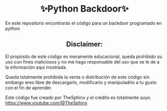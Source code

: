 <h1 align="center">✨Python Backdoor✨</h1>
En este repositorio encontrarás el código para un backdoor programado en python 

<h2 align="center"> Disclaimer: </h2>

El propósito de este código es meramente educacional, queda prohibido su uso con fines maliciosos y no me hago responsable del uso que se le de a la información aquí mostrada.

Queda totalmente prohibida la venta o distribución de este código sin embargo eres libre de descargarlo, modificarlo y manipuladrlo a tu gusto con el fin de aprender. 

Este código fue creado por TheSphinx y el crédito es totalmente suyo.
https://www.youtube.com/@TheSphinx
